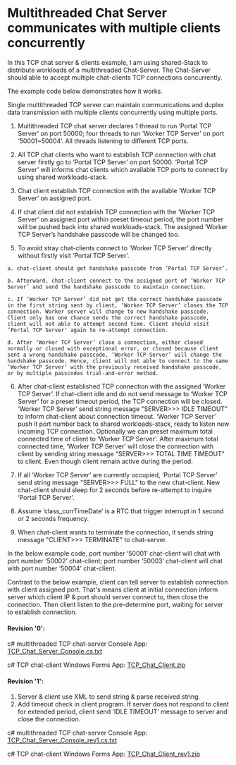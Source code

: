 # Multithreaded Chat Server communicates with multiple clients concurrently
 In this TCP chat server & clients example, I am using shared-Stack to distribute workloads of a multithreaded Chat-Server. The Chat-Server should able to accept multiple chat-clients TCP connections concurrently.

 The example code below demonstrates how it works.

Single multithreaded TCP server can maintain communications and duplex data transmission with multiple clients concurrently using multiple ports.

  1. Multithreaded TCP chat server declares 1 thread to run ‘Portal TCP Server’ on port 50000; four threads to run ‘Worker TCP Server’ on port ‘50001~50004’. All threads listening to different TCP ports.

  2. All TCP chat clients who want to establish TCP connection with chat server firstly go to ‘Portal TCP Server’ on port 50000. ‘Portal TCP Server’ will informs chat clients which available TCP ports to connect by using shared workloads-stack.

  3. Chat client establish TCP connection with the available ‘Worker TCP Server’ on assigned port.

  4. If chat client did not establish TCP connection with the ‘Worker TCP Server’ on assigned port within preset timeout period, the port number will be pushed back into shared workloads-stack. The assigned ‘Worker TCP Server’s handshake passcode will be changed too.

  5. To avoid stray chat-clients connect to ‘Worker TCP Server’ directly without firstly visit ‘Portal TCP Server’.

    a. chat-client should get handshake passcode from ‘Portal TCP Server’.

    b. Afterward, chat-client connect to the assigned port of ‘Worker TCP Server’ and send the handshake passcode to maintain connection.

    c. If ‘Worker TCP Server’ did not get the correct handshake passcode in the first string sent by client, ‘Worker TCP Server’ closes the TCP connection. Worker server will change to new handshake passcode. Client only has one chance sends the correct handshake passcode, client will not able to attempt second time. Client should visit ‘Portal TCP Server' again to re-attempt connection.
    
    d. After ‘Worker TCP Server’ close a connection, either closed normally or closed with exceptional error, or closed because client sent a wrong handshake passcode, ‘Worker TCP Server’ will change the handshake passcode. Hence, client will not able to connect to the same ‘Worker TCP Server’ with the previously received handshake passcode, or by multiple passcodes trial-and-error method.

  6. After chat-client established TCP connection with the assigned ‘Worker TCP Server’. If chat-client idle and do not send message to ‘Worker TCP Server’ for a preset timeout period, the TCP connection will be closed. ‘Worker TCP Server’ send string message "SERVER>>> IDLE TIMEOUT" to inform chat-client about connection timeout. ‘Worker TCP Server’ push it port number back to shared workloads-stack, ready to listen new incoming TCP connection.
     Optionally we can preset maximum total connected time of client to ‘Worker TCP Server’. After maximum total connected time, ‘Worker TCP Server’ will close the connection with client by sending string message “SERVER>>> TOTAL TIME TIMEOUT” to client. Even though client remain active during the period.

  7. If all ‘Worker TCP Server’ are currently occupied, ‘Portal TCP Server’ send string message "SERVER>>> FULL" to the new chat-client. New chat-client should sleep for 2 seconds before re-attempt to inquire ‘Portal TCP Server’.

  8. Assume ‘class_currTimeDate’ is a RTC that trigger interrupt in 1 second or 2 seconds frequency.

  9. When chat-client wants to terminate the connection, it sends string message "CLIENT>>> TERMINATE" to chat-server.

In the below example code, port number ‘50001’ chat-client will chat with port number ‘50002’ chat-client; port number ‘50003’ chat-client will chat with port number ‘50004’ chat-client.

Contrast to the below example, client can tell server to establish connection with client assigned port. That's means client at initial connection inform server which client IP & port should server connect to, then close the connection. Then client listen to the pre-determine port, waiting for server to establish connection.

#### Revision '0':

c# multithreaded TCP chat-server Console App:  [TCP_Chat_Server_Console.cs.txt](https://github.com/lksark/-Multithreaded-Chat-Server-communicates-with-multiple-clients/blob/main/TCP_Chat_Server_Console.cs.txt)

c# TCP chat-client Windows Forms App: [TCP_Chat_Client.zip](https://github.com/lksark/-Multithreaded-Chat-Server-communicates-with-multiple-clients/blob/main/TCP_Chat_Client.zip)

#### Revision '1':
   1. Server & client use XML to send string & parse received string.
   2. Add timeout check in client program. If server does not respond to client for extended period, client send ‘<CLIENT><command>IDLE TIMEOUT</command></CLIENT>’ message to server and close the connection.

c# multithreaded TCP chat-server Console App:  [TCP_Chat_Server_Console_rev1.cs.txt](https://github.com/lksark/-Multithreaded-Chat-Server-communicates-with-multiple-clients/blob/main/TCP_Chat_Server_Console_rev1.cs.txt)

c# TCP chat-client Windows Forms App: [TCP_Chat_Client_rev1.zip](https://github.com/lksark/-Multithreaded-Chat-Server-communicates-with-multiple-clients/blob/main/TCP_Chat_Client_rev1.zip)
